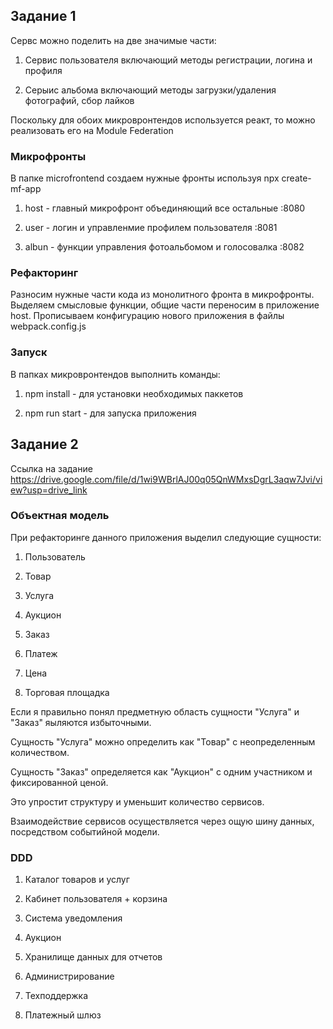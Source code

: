 ## Задание 1

Сервс можно поделить на две значимые части:
	
1) Сервис пользователя включающий методы регистрации, логина и профиля

2) Серыис альбома включающий методы загрузки/удаления фотографий,  сбор лайков
	
Поскольку для обоих микровронтендов используется реакт, то можно реализовать его на Module Federation

### Микрофронты

В папке microfrontend создаем нужные фронты используя npx create-mf-app

1) host - главный микрофронт объединяющий все остальные :8080

2) user - логин и управленмие профилем пользователя :8081

3) albun - функции управления фотоальбомом и голосовалка :8082

### Рефакторинг

Разносим нужные части кода из монолитного фронта в микрофронты. Выделяем смысловые функции, общие части переносим в приложение host.
Прописываем конфигурацию нового приложения в файлы webpack.config.js

### Запуск

В папках микровронтендов выполнить команды:

1) npm install - для установки необходимых паккетов

2) npm run start - для запуска приложения

## Задание 2

Ссылка на задание https://drive.google.com/file/d/1wi9WBrlAJ00q05QnWMxsDgrL3aqw7Jvi/view?usp=drive_link

### Объектная модель

При рефакторинге данного приложения выделил следующие сущности:

1) Пользователь

2) Товар

3) Услуга

4) Аукцион

5) Заказ

6) Платеж

7) Цена

8) Торговая площадка

Если я правильно понял предметную область сущности "Услуга" и "Заказ" яыляются избыточными. 

Сущность "Услуга" можно определить как "Товар" с неопределенным количеством.

Сущность "Заказ" определяется как "Аукцион" с одним участником и фиксированной ценой.

Это упростит структуру и уменьшит количество сервисов.

Взаимодействие сервисов осуществляется через ощую шину данных, посредством событийной модели.

### DDD

1) Каталог товаров и услуг

2) Кабинет пользователя + корзина

3) Система уведомления

4) Аукцион

5) Хранилище данных для отчетов

6) Администрирование 

7) Техподдержка

8) Платежный шлюз


